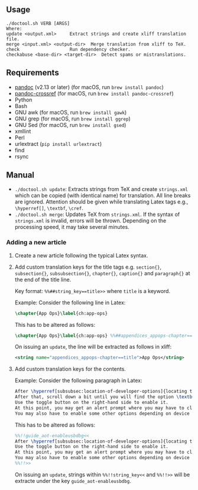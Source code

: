 <!-- SPDX-License-Identifier: GPL-3.0-or-later OR CC-BY-SA-4.0 -->
## Usage

```
./doctool.sh VERB [ARGS]
Where:
update <output.xml>     Extract strings and create xliff translation file.
merge <input.xml> <output-dir>  Merge translation from xliff to TeX.
check                   Run dependency checker.
checkabuse <base-dir> <target-dir>  Detect spams or mistranslations.
```

## Requirements

* [pandoc](https://github.com/jgm/pandoc) (v2.13 or later) (for macOS, run `brew install pandoc`)
* [pandoc-crossref](https://github.com/lierdakil/pandoc-crossref) (for macOS, run `brew install pandoc-crossref`)
* Python
* Bash
* GNU awk (for macOS, run `brew install gawk`)
* GNU grep (for macOS, run `brew install ggrep`)
* GNU Sed (for macOS, run `brew install gsed`)
* xmllint
* Perl
* urlextract (`pip install urlextract`)
* find
* rsync

## Manual

- `./doctool.sh update`: Extracts strings from TeX and create `strings.xml`
  which can be copied (with identical name) for translation. All line breaks are ignored. Attention should be given
  while translating Latex tags e.g.,
  `\hyperref[]`, `\textbf`, `\cref`.
- `./doctool.sh merge`: Updates TeX from `strings.xml`. If the syntax of
  `strings.xml` is invalid, errors will be thrown. Depending on the processing speed, it may take several minutes.

### Adding a new article

1. Create a new article following the typical Latex syntax.
2. Add custom translation keys for the title tags e.g. `section{}`,
   `subsection{}`, `subsubsection{}`, `chapter{}`, `caption{}` and
   `paragraph{}` at the end of the title line.

   Key format: `%%##string_key==title>>` where `title` is a keyword.

   Example: Consider the following line in Latex:
   ```latex
   \chapter{App Ops}\label{ch:app-ops}
   ```

   This has to be altered as follows:
   ```latex
   \chapter{App Ops}\label{ch:app-ops} %%##appendices_appops-chapter==title>>
   ```

   On issuing an `update`, the line will be extracted as follows in xliff:
   ```xml
   <string name="appendices_appops-chapter==title">App Ops</string>
   ```

3. Add custom translation keys for the contents.

   Example: Consider the following paragraph in Latex:
   ```latex
   After \hyperref[subsubsec:location-of-developer-options]{locating the developer options}, enable \textbf{Developer option} (if not already).
   After that, scroll down a bit until you will find the option \textbf{USB debugging}.
   Use the toggle button on the right-hand side to enable it.
   At this point, you may get an alert prompt where you may have to click \textit{OK} to actually enable it.
   You may also have to enable some other options depending on device vendor and ROM.
   ```

   This has to be altered as follows:
   ```latex
   %%!!guide_aot-enableusbdbg<<
   After \hyperref[subsubsec:location-of-developer-options]{locating the developer options}, enable \textbf{Developer option} (if not already). After that, scroll down a bit until you will find the option \textbf{USB debugging}.
   Use the toggle button on the right-hand side to enable it.
   At this point, you may get an alert prompt where you may have to click \textit{OK} to actually enable it.
   You may also have to enable some other options depending on device vendor and ROM.
   %%!!>>
   ```

   On issuing an `update`, strings within `%%!!string_key<<` and `%%!!>>` will be extracte under the
   key `guide_aot-enableusbdbg`.
